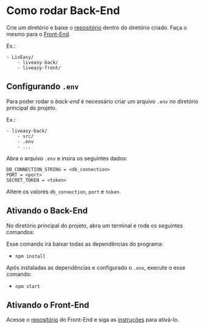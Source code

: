 # Como rodar Back-End

Crie um diretório e baixe o [repositório](https://github.com/gwebeer/liveasy-back/archive/refs/heads/master.zip) dentro do diretório criado. Faça o mesmo para o [Front-End](https://github.com/gwebeer/liveasy-front/archive/refs/heads/master.zip).

Ex.:
```
- LivEasy/
    - liveasy-back/
    - liveasy-front/
```

## Configurando <code>.env</code>

Para poder rodar o _back-end_ é necessário criar um arquivo <code>.env</code> no diretório principal do projeto.

Ex.:

```
- liveasy-back/
    - src/
    - .env
    - ...
```

Abra o arquivo <code>.env</code> e insira os seguintes dados:

```
DB_CONNECTION_STRING = <db_connection>
PORT = <port>
SECRET_TOKEN = <token>
```

Altere os valores <code>db_connection</code>, <code>port</code> e <code>token</code>. 

## Ativando o Back-End

No diretório principal do projeto, abra um terminal e rode os seguintes comandos:

Esse comando irá baixar todas as dependências do programa:
-  `npm install`

Após instaladas as dependências e configurado o <code>.env</code>, execute o esse comando: 
- `npm start`

## Ativando o Front-End

Acesse o [repositório](https://github.com/gwebeer/liveasy-front) do Front-End e siga as [instruções](https://github.com/gwebeer/liveasy-front#readme) para ativá-lo.